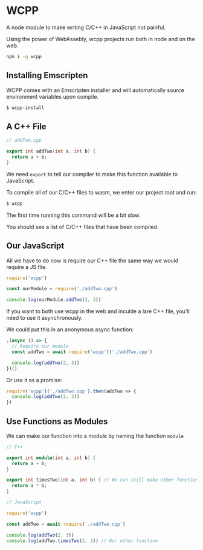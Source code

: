 # WCPP

A node module to make writing C/C++ in JavaScript not painful.

Using the power of WebAssebly, wcpp projects run both in node and on the web.

```bash
npm i -g wcpp
```

## Installing Emscripten

WCPP comes with an Emscripten installer and will automatically source environment variables upon compile.

```bash
$ wcpp-install
```

## A C++ File

```cpp
// addTwo.cpp

export int addTwo(int a, int b) {
  return a + b;
}
```

We need `export` to tell our compiler to make this function available to JavaScript.

To compile all of our C/C++ files to wasm, we enter our project root and run:

```bash
$ wcpp
```

The first time running this command will be a bit slow.

You should see a list of C/C++ files that have been compiled.

## Our JavaScript

All we have to do now is require our C++ file the same way we would require a JS file.

```js
require('wcpp')

const ourModule = require('./addTwo.cpp')

console.log(ourModule.addTwo(2, 3))
```

If you want to both use wcpp in the web and inculde a lare C++ file, you'll
need to use it asynchronously.

We could put this in an anonymous async function:

```js
;(async () => {
  // Require our module
  const addTwo = await require('wcpp')('./addTwo.cpp')

  console.log(addTwo(2, 3))
})()
```

Or use it as a promise:

```js
require('wcpp')('./addTwo.cpp').then(addTwo => {
  console.log(addTwo(2, 3))
})
```

## Use Functions as Modules

We can make our function into a module by naming the function `module`

```cpp
// C++

export int module(int a, int b) {
  return a + b;
}

export int timesTwo(int a, int b) { // We can still make other functions
  return a * b;
}
```

```js
// JavaScript

require('wcpp')

const addTwo = await require('./addTwo.cpp')

console.log(addTwo(2, 3))
console.log(addTwo.timesTwo(2, 3)) // Our other function
```
